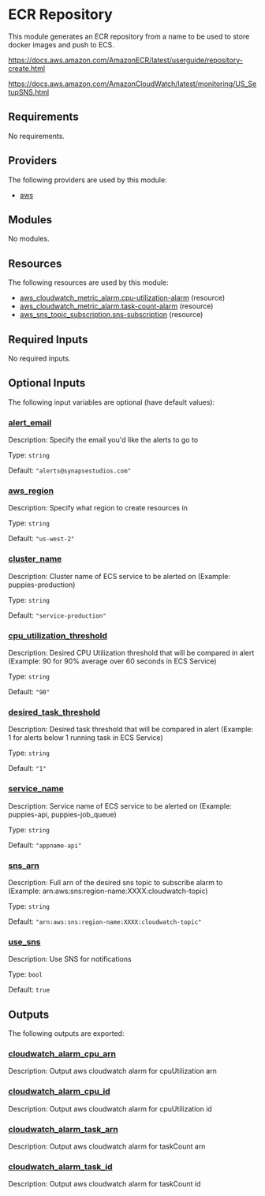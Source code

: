 # ECR Repository

This module generates an ECR repository from a name to be used to store docker images and push to ECS.

https://docs.aws.amazon.com/AmazonECR/latest/userguide/repository-create.html

https://docs.aws.amazon.com/AmazonCloudWatch/latest/monitoring/US_SetupSNS.html

## Requirements

No requirements.

## Providers

The following providers are used by this module:

- <a name="provider_aws"></a> [aws](#provider_aws)

## Modules

No modules.

## Resources

The following resources are used by this module:

- [aws_cloudwatch_metric_alarm.cpu-utilization-alarm](https://registry.terraform.io/providers/hashicorp/aws/latest/docs/resources/cloudwatch_metric_alarm) (resource)
- [aws_cloudwatch_metric_alarm.task-count-alarm](https://registry.terraform.io/providers/hashicorp/aws/latest/docs/resources/cloudwatch_metric_alarm) (resource)
- [aws_sns_topic_subscription.sns-subscription](https://registry.terraform.io/providers/hashicorp/aws/latest/docs/resources/sns_topic_subscription) (resource)

## Required Inputs

No required inputs.

## Optional Inputs

The following input variables are optional (have default values):

### <a name="input_alert_email"></a> [alert_email](#input_alert_email)

Description: Specify the email you'd like the alerts to go to

Type: `string`

Default: `"alerts@synapsestudios.com"`

### <a name="input_aws_region"></a> [aws_region](#input_aws_region)

Description: Specify what region to create resources in

Type: `string`

Default: `"us-west-2"`

### <a name="input_cluster_name"></a> [cluster_name](#input_cluster_name)

Description: Cluster name of ECS service to be alerted on (Example: puppies-production)

Type: `string`

Default: `"service-production"`

### <a name="input_cpu_utilization_threshold"></a> [cpu_utilization_threshold](#input_cpu_utilization_threshold)

Description: Desired CPU Utilization threshold that will be compared in alert (Example: 90 for 90% average over 60 seconds in ECS Service)

Type: `string`

Default: `"90"`

### <a name="input_desired_task_threshold"></a> [desired_task_threshold](#input_desired_task_threshold)

Description: Desired task threshold that will be compared in alert (Example: 1 for alerts below 1 running task in ECS Service)

Type: `string`

Default: `"1"`

### <a name="input_service_name"></a> [service_name](#input_service_name)

Description: Service name of ECS service to be alerted on (Example: puppies-api, puppies-job_queue)

Type: `string`

Default: `"appname-api"`

### <a name="input_sns_arn"></a> [sns_arn](#input_sns_arn)

Description: Full arn of the desired sns topic to subscribe alarm to (Example: arn:aws:sns:region-name:XXXX:cloudwatch-topic)

Type: `string`

Default: `"arn:aws:sns:region-name:XXXX:cloudwatch-topic"`

### <a name="input_use_sns"></a> [use_sns](#input_use_sns)

Description: Use SNS for notifications

Type: `bool`

Default: `true`

## Outputs

The following outputs are exported:

### <a name="output_cloudwatch_alarm_cpu_arn"></a> [cloudwatch_alarm_cpu_arn](#output_cloudwatch_alarm_cpu_arn)

Description: Output aws cloudwatch alarm for cpuUtilization arn

### <a name="output_cloudwatch_alarm_cpu_id"></a> [cloudwatch_alarm_cpu_id](#output_cloudwatch_alarm_cpu_id)

Description: Output aws cloudwatch alarm for cpuUtilization id

### <a name="output_cloudwatch_alarm_task_arn"></a> [cloudwatch_alarm_task_arn](#output_cloudwatch_alarm_task_arn)

Description: Output aws cloudwatch alarm for taskCount arn

### <a name="output_cloudwatch_alarm_task_id"></a> [cloudwatch_alarm_task_id](#output_cloudwatch_alarm_task_id)

Description: Output aws cloudwatch alarm for taskCount id
